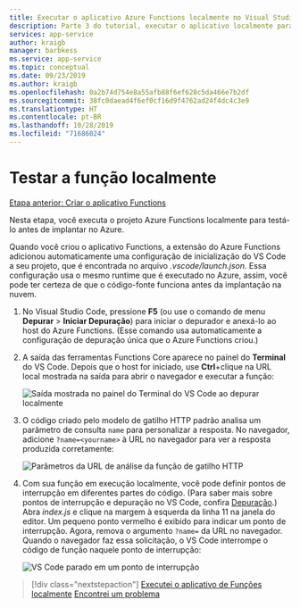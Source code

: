 ```yaml
---
title: Executar o aplicativo Azure Functions localmente no Visual Studio Code
description: Parte 3 do tutorial, executar o aplicativo localmente para testá-lo.
services: app-service
author: kraigb
manager: barbkess
ms.service: app-service
ms.topic: conceptual
ms.date: 09/23/2019
ms.author: kraigb
ms.openlocfilehash: 0a2b74d754e8a55afb88f6ef628c5da466e7b2df
ms.sourcegitcommit: 38fc0daead4f6ef0cf16d9f4762ad24f4dc4c3e9
ms.translationtype: HT
ms.contentlocale: pt-BR
ms.lasthandoff: 10/28/2019
ms.locfileid: "71686024"
---
```

# <a name="test-the-function-locally"></a>Testar a função localmente

[Etapa anterior: Criar o aplicativo Functions](tutorial-vscode-serverless-node-02.md)

Nesta etapa, você executa o projeto Azure Functions localmente para testá-lo antes de implantar no Azure.

Quando você criou o aplicativo Functions, a extensão do Azure Functions adicionou automaticamente uma configuração de inicialização do VS Code a seu projeto, que é encontrada no arquivo *.vscode/launch.json*. Essa configuração usa o mesmo runtime que é executado no Azure, assim, você pode ter certeza de que o código-fonte funciona antes da implantação na nuvem.

1. No Visual Studio Code, pressione **F5** (ou use o comando de menu **Depurar** > **Iniciar Depuração**) para iniciar o depurador e anexá-lo ao host do Azure Functions. (Esse comando usa automaticamente a configuração de depuração única que o Azure Functions criou.)

1. A saída das ferramentas Functions Core aparece no painel do **Terminal** do VS Code. Depois que o host for iniciado, use **Ctrl**+clique na URL local mostrada na saída para abrir o navegador e executar a função:

    ![Saída mostrada no painel do Terminal do VS Code ao depurar localmente](media/functions-extension/local-test-output.png)

1. O código criado pelo modelo de gatilho HTTP padrão analisa um parâmetro de consulta `name` para personalizar a resposta. No navegador, adicione `?name=<yourname>` à URL no navegador para ver a resposta produzida corretamente:

    ![Parâmetros da URL de análise da função de gatilho HTTP](media/functions-extension/local-test-browser.png)

1. Com sua função em execução localmente, você pode definir pontos de interrupção em diferentes partes do código. (Para saber mais sobre pontos de interrupção e depuração no VS Code, confira [Depuração](https://code.visualstudio.com/docs/editor/debugging).) Abra *index.js* e clique na margem à esquerda da linha 11 na janela do editor. Um pequeno ponto vermelho é exibido para indicar um ponto de interrupção. Agora, remova o argumento `?name=` da URL no navegador. Quando o navegador faz essa solicitação, o VS Code interrompe o código de função naquele ponto de interrupção:

    ![VS Code parado em um ponto de interrupção](media/functions-extension/debugging-breakpoint.png)

> [!div class="nextstepaction"]
> [Executei o aplicativo de Funções localmente](tutorial-vscode-serverless-node-04.md) [Encontrei um problema](https://www.research.net/r/PWZWZ52?tutorial=node-deployment-azurefunctions&step=run-app)
